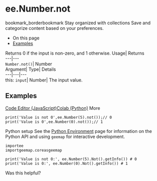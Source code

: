  
#  ee.Number.not 
bookmark_borderbookmark Stay organized with collections  Save and categorize content based on your preferences.
  * On this page
  * [Examples](https://developers.google.com/earth-engine/apidocs/ee-number-not#examples)


Returns 0 if the input is non-zero, and 1 otherwise. 
Usage| Returns  
---|---  
`Number.not()`| Number  
Argument| Type| Details  
---|---|---  
this: `input`| Number| The input value.  
## Examples
[Code Editor (JavaScript)](https://developers.google.com/earth-engine/apidocs/ee-number-not#code-editor-javascript-sample)[Colab (Python)](https://developers.google.com/earth-engine/apidocs/ee-number-not#colab-python-sample) More
```
print('Value is not 0',ee.Number(5).not());// 0
print('Value is 0',ee.Number(0).not());// 1
```
Python setup
See the [ Python Environment](https://developers.google.com/earth-engine/guides/python_install) page for information on the Python API and using `geemap` for interactive development.
```
importee
importgeemap.coreasgeemap
```
```
print('Value is not 0:', ee.Number(5).Not().getInfo()) # 0
print('Value is 0:', ee.Number(0).Not().getInfo()) # 1
```

Was this helpful?
